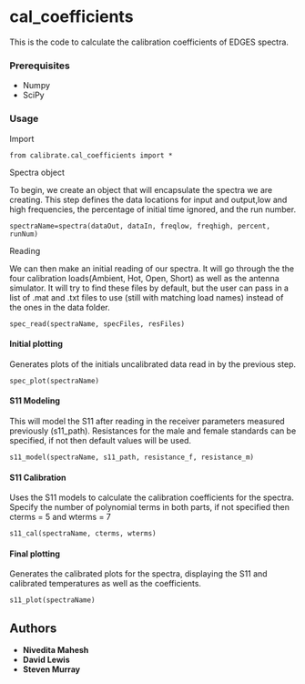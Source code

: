 # cal_coefficients

This is the code to calculate the calibration coefficients of EDGES spectra.


### Prerequisites

* Numpy
* SciPy


### Usage

Import

```
from calibrate.cal_coefficients import *
```

Spectra object

To begin, we create an object that will encapsulate the spectra we are creating. This step defines the data locations for input and output,low and high frequencies, the percentage of initial time ignored, and the run number.

```
spectraName=spectra(dataOut, dataIn, freqlow, freqhigh, percent, runNum)
```

Reading

We can then make an initial reading of our spectra. It will go through the the four calibration loads(Ambient, Hot, Open, Short) as well as the antenna simulator. It will try to find these files by default, but the user can pass in a list of .mat and .txt files to use (still with matching load names) instead of the ones in the data folder.

```
spec_read(spectraName, specFiles, resFiles)
```

#### Initial plotting

Generates plots of the initials uncalibrated data read in by the previous step.
```
spec_plot(spectraName)
```

#### S11 Modeling

This will model the S11 after reading in the receiver parameters measured previously (s11_path). Resistances for the male and female standards can be specified, if not then default values will be used.
```
s11_model(spectraName, s11_path, resistance_f, resistance_m)
```

#### S11 Calibration

Uses the S11 models to calculate the calibration coefficients for the spectra. Specify the number of polynomial terms in both parts, if not specified then cterms = 5 and wterms = 7

```
s11_cal(spectraName, cterms, wterms)
```

#### Final plotting

Generates the calibrated plots for the spectra, displaying the S11 and calibrated temperatures as well as the coefficients.
```
s11_plot(spectraName)
```

## Authors

* **Nivedita Mahesh**
* **David Lewis** 
* **Steven Murray** 

